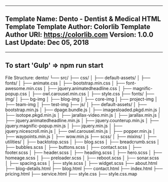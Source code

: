 ------------------------------------------------------
Template Name: Dento - Dentist & Medical HTML Template
Template Author: Colorlib
Template Author URI: https://colorlib.com
Version: 1.0.0
Last Update: Dec 05, 2018
-----------------------------------------------------

--------------------------------
To start 'Gulp' => npm run start
--------------------------------

File Structure:
dento/
└── src/
    ├── css/
    │   ├── default-assets/
    │   ├── fonts/
    │   ├── animate.css
    │   ├── bootstrap.min.css
    │   ├── font-awesome.min.css
    │   ├── jquery.animatedheadline.css
    │   ├── magnific-popup.css
    │   ├── owl.carousel.min.css
    │   ├── style.css
    ├── fonts/
    ├── img/
    │   ├── bg-img
    │   ├── blog-img
    │   ├── core-img
    │   ├── project-img
    │   ├── team-img
    │   ├── test-img
    ├── js/
    │   ├── default-assets/
    │   ├── bootstrap.min.js
    │   ├── dpage.bundle.js
    │   ├── imagesloaded.pkgd.min.js
    │   ├── isotope.pkgd.min.js
    │   ├── jarallax-video.min.js
    │   ├── jarallax.min.js
    │   ├── jquery.animatedheadline.min.js
    │   ├── jquery.counterup.min.js
    │   ├── jquery.magnific-popup.min.js
    │   ├── jquery.min.js
    │   ├── jquery.nicescroll.min.js
    │   ├── owl.carousel.min.js
    │   ├── popper.min.js
    │   ├── waypoints.min.js
    │   ├── wow.min.js
    ├── scss/
    │   ├── mixins/
    │   ├── utilities/
    │   ├── backtotop.scss
    │   ├── blog.scss
    │   ├── breadcrumb.scss
    │   ├── bubbles.scss
    │   ├── buttons.scss
    │   ├── contact.scss
    │   ├── footer.scss
    │   ├── header.scss
    │   ├── heading.scss
    │   ├── hero.scss
    │   ├── homeage.scss
    │   ├── preloader.scss
    │   ├── reboot.scss
    │   ├── sonar.scss
    │   ├── spacing.scss
    │   ├── style.scss
    │   ├── widget.scss
    ├── about.html
    ├── blog-details.html
    ├── blog.html
    ├── contact.html
    ├── index.html
    ├── pricing.html
    ├── service.html
    ├── style.css
    ├── style.css.map

